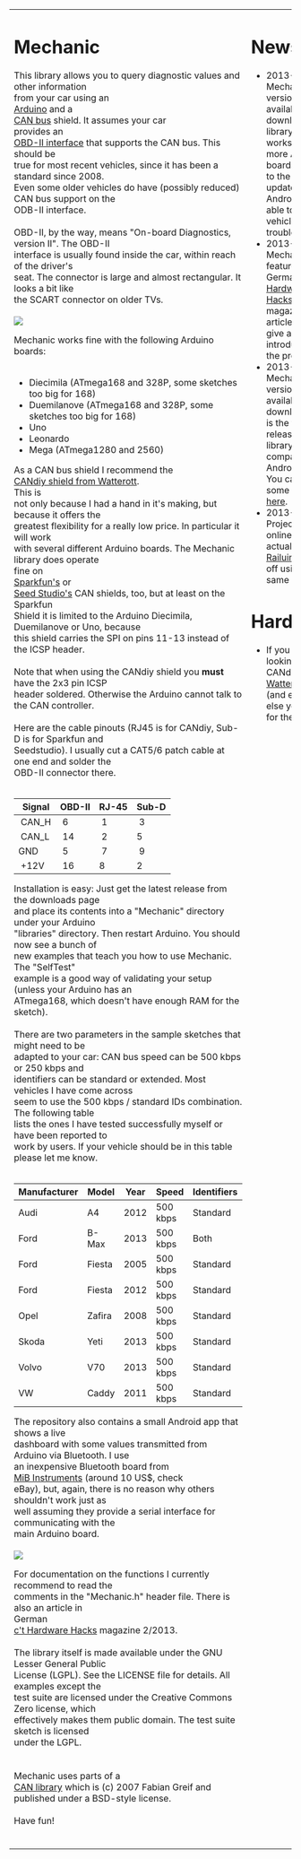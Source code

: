 <table width='100%'>
<tr>
<td width='75%' valign='top'>
<h1>Mechanic</h1>

This library allows you to query diagnostic values and other information<br>
from your car using an<br>
<a href='http://www.arduino.cc'>Arduino</a>
and a<br>
<a href='http://en.wikipedia.org/wiki/CAN_bus'>CAN bus</a>
shield. It assumes your car<br>
provides an<br>
<a href='http://en.wikipedia.org/wiki/On-board_diagnostics'>OBD-II interface</a>
that supports the CAN bus. This should be<br>
true for most recent vehicles, since it has been a standard since 2008.<br>
Even some older vehicles do have (possibly reduced) CAN bus support on the<br>
ODB-II interface.<br>
<br>
OBD-II, by the way, means "On-board Diagnostics, version II". The OBD-II<br>
interface is usually found inside the car, within reach of the driver's<br>
seat. The connector is large and almost rectangular. It looks a bit like<br>
the SCART connector on older TVs.<br>
<br>
<img src='http://mechanic.googlecode.com/files/picture1.jpg' />

Mechanic works fine with the following Arduino boards:<br>
<br>
<ul><li>Diecimila (ATmega168 and 328P, some sketches too big for 168)<br>
</li><li>Duemilanove (ATmega168 and 328P, some sketches too big for 168)<br>
</li><li>Uno<br>
</li><li>Leonardo<br>
</li><li>Mega (ATmega1280 and 2560)</li></ul>

As a CAN bus shield I recommend the<br>
<a href='http://www.watterott.com/de/Arduino-CANdiy-Shield'>CANdiy shield from Watterott</a>.<br>
This is<br>
not only because I had a hand in it's making, but because it offers the<br>
greatest flexibility for a really low price. In particular it will work<br>
with several different Arduino boards. The Mechanic library does operate<br>
fine on<br>
<a href='https://www.sparkfun.com/products/10039'>Sparkfun's</a>
or<br>
<a href='http://www.seeedstudio.com/wiki/CAN-BUS_Shield'>Seed Studio's</a>
CAN shields, too, but at least on the Sparkfun<br>
Shield it is limited to the Arduino Diecimila, Duemilanove or Uno, because<br>
this shield carries the SPI on pins 11-13 instead of the ICSP header.<br>
<br>
Note that when using the CANdiy shield you <b>must</b> have the 2x3 pin ICSP<br>
header soldered. Otherwise the Arduino cannot talk to the CAN controller.<br>
<br>
Here are the cable pinouts (RJ45 is for CANdiy, Sub-D is for Sparkfun and<br>
Seedstudio). I usually cut a CAT5/6 patch cable at one end and solder the<br>
OBD-II connector there.<br>
<br>
<table><thead><th> <b>Signal</b> </th><th> <b>OBD-II</b> </th><th> <b>RJ-45</b> </th><th> <b>Sub-D</b> </th></thead><tbody>
<tr><td> CAN_H </td><td> 6 </td><td> 1 </td><td> 3 </td></tr>
<tr><td> CAN_L </td><td> 14 </td><td> 2 </td><td> 5 </td></tr>
<tr><td> GND  </td><td> 5 </td><td> 7 </td><td> 9 </td></tr>
<tr><td> +12V </td><td> 16 </td><td> 8 </td><td> 2 </td></tr></tbody></table>

Installation is easy: Just get the latest release from the downloads page<br>
and place its contents into a "Mechanic" directory under your Arduino<br>
"libraries" directory. Then restart Arduino. You should now see a bunch of<br>
new examples that teach you how to use Mechanic. The "SelfTest"<br>
example is a good way of validating your setup (unless your Arduino has an<br>
ATmega168, which doesn't have enough RAM for the sketch).<br>
<br>
There are two parameters in the sample sketches that might need to be<br>
adapted to your car: CAN bus speed can be 500 kbps or 250 kbps and<br>
identifiers can be standard or extended. Most vehicles I have come across<br>
seem to use the 500 kbps / standard IDs combination. The following table<br>
lists the ones I have tested successfully myself or have been reported to<br>
work by users. If your vehicle should be in this table please let me know.<br>
<br>
<table><thead><th> <b>Manufacturer</b> </th><th> <b>Model</b> </th><th> <b>Year</b> </th><th> <b>Speed</b> </th><th> <b>Identifiers</b> </th></thead><tbody>
<tr><td> Audi </td><td> A4 </td><td> 2012 </td><td> 500 kbps </td><td> Standard </td></tr>
<tr><td> Ford </td><td> B-Max </td><td> 2013 </td><td> 500 kbps </td><td> Both </td></tr>
<tr><td> Ford </td><td> Fiesta </td><td> 2005 </td><td> 500 kbps </td><td> Standard </td></tr>
<tr><td> Ford </td><td> Fiesta </td><td> 2012 </td><td> 500 kbps </td><td> Standard </td></tr>
<tr><td> Opel </td><td> Zafira </td><td> 2008 </td><td> 500 kbps </td><td> Standard </td></tr>
<tr><td> Skoda </td><td> Yeti </td><td> 2013 </td><td> 500 kbps </td><td> Standard </td></tr>
<tr><td> Volvo </td><td> V70 </td><td> 2013 </td><td> 500 kbps </td><td> Standard </td></tr>
<tr><td> VW </td><td> Caddy </td><td> 2011 </td><td> 500 kbps </td><td> Standard </td></tr></tbody></table>

The repository also contains a small Android app that shows a live<br>
dashboard with some values transmitted from Arduino via Bluetooth. I use<br>
an inexpensive Bluetooth board from<br>
<a href='http://www.mib-instruments.com/servlet/the-2459/Arduino-Bluetooth-Module-Slave/Detail'>MiB Instruments</a> (around 10 US$, check<br>
eBay), but, again, there is no reason why others shouldn't work just as<br>
well assuming they provide a serial interface for communicating with the<br>
main Arduino board.<br>
<br>
<img src='http://mechanic.googlecode.com/files/picture2.png' />

For documentation on the functions I currently recommend to read the<br>
comments in the "Mechanic.h" header file. There is also an article in<br>
German<br>
<a href='http://www.heise.de/hardware-hacks/'>c't Hardware Hacks</a>
magazine 2/2013.<br>
<br>
The library itself is made available under the GNU Lesser General Public<br>
License (LGPL). See the LICENSE file for details. All examples except the<br>
test suite are licensed under the Creative Commons Zero license, which<br>
effectively makes them public domain. The test suite sketch is licensed<br>
under the LGPL.<br>
<br>
<br>
Mechanic uses parts of a<br>
<a href='http://www.kreatives-chaos.com/artikel/universelle-can-bibliothek'>CAN library</a>
which is (c) 2007 Fabian Greif and published under a BSD-style license.<br>
<br>
Have fun!<br>
<br>
</td>
<td width='25%' valign='top'>
<h1>News</h1>
<ul>

<li>2013-10-28: Mechanic version 0.6 available for download. The library now works with more Arduino boards (see list to the left). The updated Android app is able to show the vehicle ID and trouble codes.<br>
</li>

<li>2013-02-22: Mechanic featured in German <a href='http://shop.heise.de/katalog/ct-hardware-hacks-2-2013'>c't Hardware Hacks</a> magazine. This article should give a good introduction to the project.<br>
</li>

<li>2013-05-21: Mechanic version 0.5 available for download. This is the first stable release of the library and the companion Android app. You can find some pictures <a href='https://plus.google.com/photos/100423523947235262131/albums/5880515454530644273?authkey=CJ3BmvPUp9zq_QE'>here</a>.</li>

<li>2013-05-05: Project goes online. This is actually a <a href='http://code.google.com/p/railuino/'>Railuino</a> spin-off using the same hardware.</li>

</ul>

<h1>Hardware</h1>
<ul>

<li>If you are looking for the CANdiy Shield, <a href='http://www.watterott.com/de/Arduino-CANdiy-Shield'>Watterott</a> has it (and everything else you need for the project).<br>
</li>

</ul>

</td>

</tr>
</table>